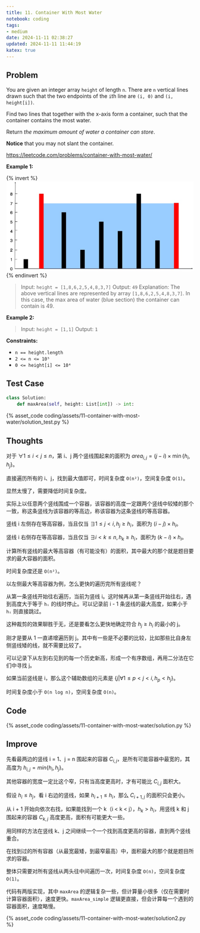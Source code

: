 ```yaml
---
title: 11. Container With Most Water
notebook: coding
tags:
- medium
date: 2024-11-11 02:38:27
updated: 2024-11-11 11:44:19
katex: true
---
```

## Problem

You are given an integer array `height` of length `n`. There are `n` vertical lines drawn such that the two endpoints of the `i`th line are `(i, 0)` and `(i, height[i])`.

Find two lines that together with the x-axis form a container, such that the container contains the most water.

Return _the maximum amount of water a container can store_.

**Notice** that you may not slant the container.

<https://leetcode.com/problems/container-with-most-water/>

**Example 1:**

{% invert %}
![case1](assets/11-container-with-most-water/case1.png)
{% endinvert %}

> Input: `height = [1,8,6,2,5,4,8,3,7]`
> Output: `49`
> Explanation: The above vertical lines are represented by array `[1,8,6,2,5,4,8,3,7]`. In this case, the max area of water (blue section) the container can contain is 49.

**Example 2:**

> Input: `height = [1,1]`
> Output: `1`

**Constraints:**

- `n == height.length`
- `2 <= n <= 10⁵`
- `0 <= height[i] <= 10⁴`

## Test Case

``` python
class Solution:
    def maxArea(self, height: List[int]) -> int:
```

{% asset_code coding/assets/11-container-with-most-water/solution_test.py %}

## Thoughts

对于 $\forall 1 \le i < j \le n$，第 i、j 两个竖线围起来的面积为 $area_{i,j}=(j-i)\times\min\{h_i,h_j\}$。

直接遍历所有的 i、j，找到最大值即可，时间复杂度 `O(n²)`，空间复杂度 `O(1)`。

显然太慢了，需要降低时间复杂度。

实际上以任意两个竖线围成一个容器，该容器的高度一定跟两个竖线中较矮的那个一致，称这条竖线为该容器的等高边，称该容器为这条竖线的等高容器。

竖线 i 左侧存在等高容器，当且仅当 $\exists 1\le j<i, h_j\ge h_i$，面积为 $(i-j)\times h_i$。

竖线 i 右侧存在等高容器，当且仅当 $\exists i<k\le n, h_k\ge h_i$，面积为 $(k-i)\times h_i$。

计算所有竖线的最大等高容器（有可能没有）的面积，其中最大的那个就是题目要求的最大容器的面积。

时间复杂度还是 `O(n²)`。

以左侧最大等高容器为例，怎么更快的遍历完所有竖线呢？

从第一条竖线开始往右遍历，当前为竖线 i。这时候再从第一条竖线开始往右，遇到高度大于等于 `hᵢ` 的线时停止。可以记录前 i - 1 条竖线的最大高度，如果小于 `hᵢ` 则直接跳过。

这种裁剪的效果聊胜于无，还是要看怎么更快地确定符合 $h_j\ge h_i$ 的最小的 j。

刚才是要从 1 一直递增遍历到 j。其中有一些是不必要的比较，比如那些比自身左侧竖线矮的线，就不需要比较了。

可以记录下从左到右见到的每一个历史新高，形成一个有序数组，再用二分法在它们中寻找 j。

如果当前竖线是 i，那么这个辅助数组的元素是 $\{j|\forall 1\le p<j<i,h_p<h_j\}$。

时间复杂度小于 `O(n log n)`，空间复杂度 `O(n)`。

## Code

{% asset_code coding/assets/11-container-with-most-water/solution.py %}

## Improve

先看最两边的竖线 i = 1、j = n 围起来的容器 $C_{i,j}$，是所有可能容器中最宽的，其高度为 $h_{i,j}=min\{h_i,h_j\}$。

其他容器的宽度一定比这个窄，只有当高度更高时，才有可能比 $C_{i,j}$ 面积大。

假设 $h_i\le h_j$，看 i 右边的竖线，如果 $h_{i+1}\le h_i$，那么 $C_{i+1,j}$ 的面积只会更小。

从 i + 1 开始向依次右找，如果能找到一个 k（i < k < j），$h_k > h_i$，用竖线 k 和 j 围起来的容器 $C_{k,j}$ 高度更高，面积有可能更大一些。

用同样的方法在竖线 k、j 之间继续一个一个找到高度更高的容器，直到两个竖线重合。

在找到过的所有容器（从最宽最矮，到最窄最高）中，面积最大的那个就是题目所求的容器。

整体只需要对所有竖线从两头往中间遍历一次，时间复杂度 `O(n)`，空间复杂度 `O(1)`。

代码有两版实现，其中 `maxArea` 的逻辑复杂一些，但计算量小很多（仅在需要时计算容器面积），速度更快。`maxArea_simple` 逻辑更直接，但会计算每一个遇到的容器面积，速度略慢。

{% asset_code coding/assets/11-container-with-most-water/solution2.py %}
